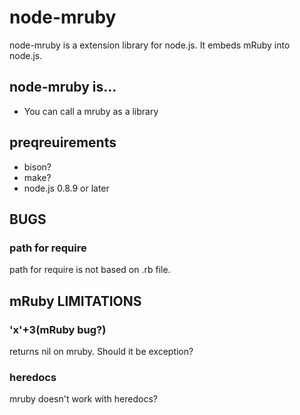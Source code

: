 node-mruby
==========

node-mruby is a extension library for node.js. It embeds mRuby into node.js.

node-mruby is...
----------------

  * You can call a mruby as a library

preqreuirements
---------------

  * bison?
  * make?
  * node.js 0.8.9 or later

BUGS
----

### path for require

path for require is not based on .rb file.

mRuby LIMITATIONS
-----------------

### 'x'+3(mRuby bug?)

returns nil on mruby. Should it be exception?

### heredocs

mruby doesn't work with heredocs?

